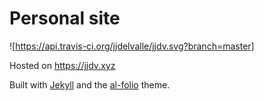 # Personal site

![https://api.travis-ci.org/jjdelvalle/jjdv.svg?branch=master]

Hosted on https://jjdv.xyz

Built with [Jekyll](http://jekyllrb.com/) and the [al-folio](https://github.com/alshedivat/al-folio) theme.
